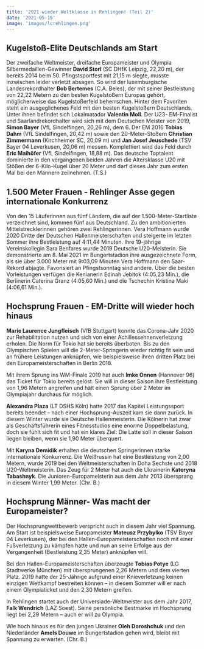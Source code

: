 ```yaml
---
title: '2021 wieder Weltklasse in Rehlingen! (Teil 2)'
date: '2021-05-15'
image: 'images/lcrehlingen.png'
---
```



## Kugelstoß-Elite Deutschlands am Start

Der zweifache Weltmeister, dreifache Europameister und Olympia Silbermedaillen-Gewinner **David Storl** (SC DHfK Leipzig, 22,20 m), der bereits 2014 beim 50. Pfingstsportfest mit 21,15 m siegte, musste inzwischen leider verletzt absagen. So wird der luxemburgische Landesrekordhalter **Bob Bertemes** (C.A. Beles), der mit seiner Bestleistung von 22,22 Metern zu den besten Kugelstoßern Europas gehört, möglicherweise das Kugelstoßerfeld beherrschen. Hinter dem Favoriten steht ein ausgeglichenes Feld mit den besten Kugelstoßern Deutschlands. Unter ihnen befindet sich Lokalmatador **Valentin Moll.** Der U23- EM-Finalist und Saarlandrekordhalter wird sich mit dem Deutschen Meister von 2019, **Simon Bayer** (VfL Sindelfingen, 20,26 m), dem 6. Der EM 2016 **Tobias Dahm** (VfL Sindelfingen, 20,42 m) sowie den 20-Meter-Stoßern **Christian Zimmermann** (Kirchheimer SC, 20,09 m) und **Jan Josef Jeuschede** (TSV Bayer 04 Leverkusen, 20,06 m) messen. Komplettiert wird das Feld durch **Eric Maihöfer** (VfL Sindelfingen, 18,88 m). Das deutsche Toptalent dominierte in den vergangenen beiden Jahren die Altersklasse U20 mit Stößen der 6-Kilo-Kugel über 20 Meter und darf dieses Jahr zum ersten Mal bei den Männern zeilnehmen. (T.S.)

## 1.500 Meter Frauen - Rehlinger Asse gegen internationale Konkurrenz

Von den 15 Läuferinnen aus fünf Ländern, die auf der 1.500-Meter-Startliste verzeichnet sind, kommen fünf aus Deutschland. Zu den ambitionierten Mittelstrecklerinnen gehören zwei Rehlingerinnen. Vera Hoffmann wurde 2020 Dritte der Deutschen Hallenmeisterschaften und steigerte im letzten Sommer ihre Bestleistung auf 4:11,44 Minuten. Ihre 19-jährige Vereinskollegin Sara Benfares wurde 2019 Deutsche U20-Meisterin. Sie demonstrierte am 8. Mai 2021 im Bungertstadion ihre ausgezeichnete Form, als sie über 3.000 Meter mit 9:03,09 Minuten Vera Hoffmann den Saar-Rekord abjagte. Favorisiert an Pfingstsonntag sind andere. Über die besten Vorleistungen verfügen die Kenianerin Edinah Jebitok (4:05,23 Min.), die Berlinerin Caterina Granz (4:05,60 Min.) und die Tschechin Kristina Maki (4:06,61 Min.).

## Hochsprung Frauen - EM-Dritte will wieder hoch hinaus

**Marie Laurence Jungfleisch** (VfB Stuttgart) konnte das Corona-Jahr 2020 zur Rehabilitation nutzen und sich von einer Achillessehnenverletzung erholen. Die Norm für Tokio hat sie bereits überboten. Bis zu den Olympischen Spielen will die 2-Meter-Springerin wieder richtig fit sein und an frühere Leistungen anknüpfen, wie beispielsweise ihren dritten Platz bei den Europameisterschaften in Berlin 2018.

Mit ihrem Sprung ins WM-Finale 2019 hat auch **Imke Onnen** (Hannover 96) das Ticket für Tokio bereits gelöst. Sie will in dieser Saison ihre Bestleistung von 1,96 Metern angreifen und hält einen Sprung über 2 Meter im Olympiajahr durchaus für möglich.

**Alexandra Plaza** (LT DSHS Köln) hatte 2017 das Kapitel Leistungssport bereits beendet – nach einer Hochsprung-Auszeit kam sie dann zurück. In diesem Winter wurde sie Deutsche Hallenmeisterin. Die Kölnerin hat zwar als Geschäftsführerin eines Fitnesstudios eine enorme Doppelbelastung, doch sie fühlt sich fit und hat ein klares Ziel: Die Latte soll in dieser Saison liegen bleiben, wenn sie 1,90 Meter überquert.

Mit **Karyna Demidik** erhalten die deutschen Springerinnen starke internationale Konkurrenz. Die Weißrussin hat eine Bestleistung von 2,00 Metern, wurde 2019 bei den Weltmeisterschaften in Doha Sechste und 2018 U20-Weltmeisterin. Das Zeug für 2 Meter hat auch die Ukrainerin **Kateryna Tabashnyk**. Die Junioren-Europameisterin aus dem Jahr 2013 übersprang in diesem Winter 1,99 Meter. (Chr. B.)

## Hochsprung Männer- Was macht der Europameister?

Der Hochsprungwettbewerb verspricht auch in diesem Jahr viel Spannung. Am Start ist beispielsweise Europameister **Mateusz Przybylko** (TSV Bayer 04 Leverkusen), der bei den Hallen-Europameisterschaften noch mit einer Fußverletzung zu kämpfen hatte und nun an seine Erfolge aus der Vergangenheit (Bestleistung 2,35 Meter) anknüpfen will.

Bei den Hallen-Europameisterschaften überzeugte **Tobias Potye** (LG Stadtwerke München) mit übersprungenen 2,26 Metern und dem vierten Platz. 2019 hatte der 25-Jährige aufgrund einer Knieverletzung keinen einzigen Wettkampf bestreiten können – in diesem Sommer will er nach einem Olympiaticket und den 2,30 Metern greifen.

In Rehlingen startet auch der Universiade-Weltmeister aus dem Jahr 2017, **Falk Wendrich** (LAZ Soest). Seine persönliche Bestmarke im Hochsprung liegt bei 2,29 Metern – auch er will zu Olympia.

Wie hoch hinaus es für den jungen Ukrainer **Oleh Doroshchuk** und den Niederländer **Amels Douwe** im Bungertstadion gehen wird, bleibt mit Spannung zu erwarten. (Chr. B.)